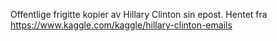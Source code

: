 Offentlige frigitte kopier av Hillary Clinton sin epost. Hentet fra https://www.kaggle.com/kaggle/hillary-clinton-emails
